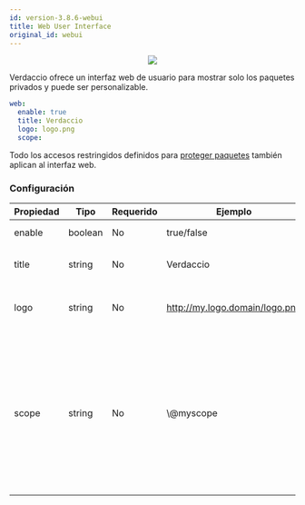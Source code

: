 ```yaml
---
id: version-3.8.6-webui
title: Web User Interface
original_id: webui
---
```


<p align="center"><img src="https://github.com/verdaccio/verdaccio/blob/master/assets/gif/verdaccio_big_30.gif?raw=true"></p>

Verdaccio ofrece un interfaz web de usuario para mostrar solo los paquetes privados y puede ser personalizable.

```yaml
web:
  enable: true
  title: Verdaccio
  logo: logo.png
  scope:
```

Todo los accesos restringidos definidos para [proteger paquetes](protect-your-dependencies.md) también aplican al interfaz web.

### Configuración

| Propiedad | Tipo    | Requerido | Ejemplo                        | Soporte | Descripción                                                                                                                         |
| --------- | ------- | --------- | ------------------------------ | ------- | ----------------------------------------------------------------------------------------------------------------------------------- |
| enable    | boolean | No        | true/false                     | all     | habilita la interfaz web                                                                                                            |
| title     | string  | No        | Verdaccio                      | all     | El título de la interfaz web                                                                                                        |
| logo      | string  | No        | http://my.logo.domain/logo.png | all     | el URI donde el logo esta localizado                                                                                                |
| scope     | string  | No        | \\@myscope                   | all     | Si estas usando el registro por un scope specifico, define el @scope en el encabezado de la interfaz web (note: escapa @ con \\@) |